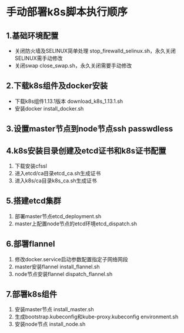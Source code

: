 # 手动部署k8s脚本执行顺序

## 1.基础环境配置

- 关闭防火墙及SELINUX简单处理 stop_firewalld_selinux.sh，永久关闭SELINUX需手动修改
- 关闭swap close_swap.sh，永久关闭需要手动修改

## 2.下载k8s组件及docker安装

- 下载k8s组件1.13.1版本 download_k8s_1.13.1.sh
- 安装docker install_docker.sh

## 3.设置master节点到node节点ssh passwdless

## 4.k8s安装目录创建及etcd证书和k8s证书配置
1. 下载安装cfssl
2. 进入etcd/ca目录etcd_ca.sh生成证书
3. 进入k8s/ca目录k8s_ca.sh生成证书

## 5.搭建etcd集群
1. 部署master节点etcd_deployment.sh
2. master上配置node节点的etcd环境etcd_dispatch.sh

## 6.部署flannel
1. 修改docker.service启动参数配置指定子网络网段
2. master安装flannel install_flannel.sh
3. node节点安装flannel dispatch_flannel.sh

## 7.部署k8s组件
1. 安装master节点 install_master.sh
2. 生成bootstrap.kubeconfig和kube-proxy.kubeconfig environment.sh
3. 安装node节点 install_node.sh

